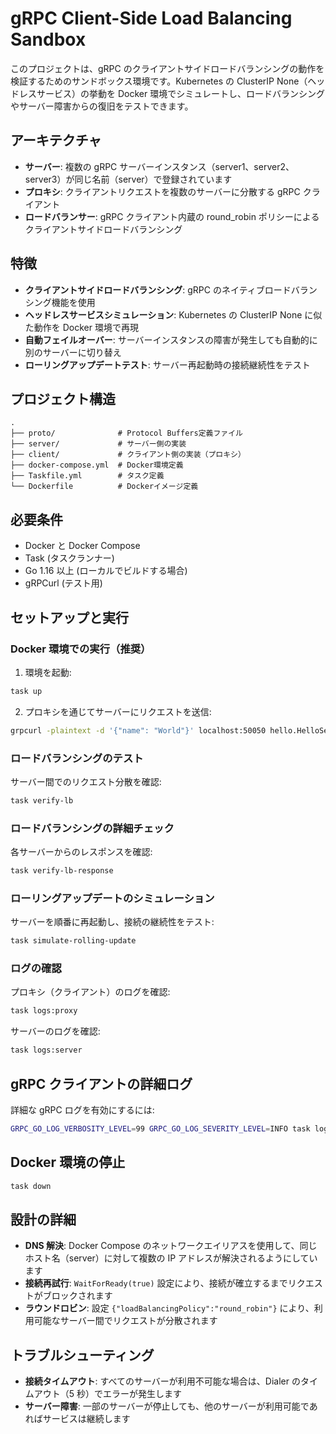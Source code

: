 # gRPC Client-Side Load Balancing Sandbox

このプロジェクトは、gRPC のクライアントサイドロードバランシングの動作を検証するためのサンドボックス環境です。Kubernetes の ClusterIP None（ヘッドレスサービス）の挙動を Docker 環境でシミュレートし、ロードバランシングやサーバー障害からの復旧をテストできます。

## アーキテクチャ

- **サーバー**: 複数の gRPC サーバーインスタンス（server1、server2、server3）が同じ名前（server）で登録されています
- **プロキシ**: クライアントリクエストを複数のサーバーに分散する gRPC クライアント
- **ロードバランサー**: gRPC クライアント内蔵の round_robin ポリシーによるクライアントサイドロードバランシング

## 特徴

- **クライアントサイドロードバランシング**: gRPC のネイティブロードバランシング機能を使用
- **ヘッドレスサービスシミュレーション**: Kubernetes の ClusterIP None に似た動作を Docker 環境で再現
- **自動フェイルオーバー**: サーバーインスタンスの障害が発生しても自動的に別のサーバーに切り替え
- **ローリングアップデートテスト**: サーバー再起動時の接続継続性をテスト

## プロジェクト構造

```
.
├── proto/              # Protocol Buffers定義ファイル
├── server/             # サーバー側の実装
├── client/             # クライアント側の実装（プロキシ）
├── docker-compose.yml  # Docker環境定義
├── Taskfile.yml        # タスク定義
└── Dockerfile          # Dockerイメージ定義
```

## 必要条件

- Docker と Docker Compose
- Task (タスクランナー)
- Go 1.16 以上 (ローカルでビルドする場合)
- gRPCurl (テスト用)

## セットアップと実行

### Docker 環境での実行（推奨）

1. 環境を起動:

```bash
task up
```

2. プロキシを通じてサーバーにリクエストを送信:

```bash
grpcurl -plaintext -d '{"name": "World"}' localhost:50050 hello.HelloService/SayHello
```

### ロードバランシングのテスト

サーバー間でのリクエスト分散を確認:

```bash
task verify-lb
```

### ロードバランシングの詳細チェック

各サーバーからのレスポンスを確認:

```bash
task verify-lb-response
```

### ローリングアップデートのシミュレーション

サーバーを順番に再起動し、接続の継続性をテスト:

```bash
task simulate-rolling-update
```

### ログの確認

プロキシ（クライアント）のログを確認:

```bash
task logs:proxy
```

サーバーのログを確認:

```bash
task logs:server
```

## gRPC クライアントの詳細ログ

詳細な gRPC ログを有効にするには:

```bash
GRPC_GO_LOG_VERBOSITY_LEVEL=99 GRPC_GO_LOG_SEVERITY_LEVEL=INFO task logs:proxy
```

## Docker 環境の停止

```bash
task down
```

## 設計の詳細

- **DNS 解決**: Docker Compose のネットワークエイリアスを使用して、同じホスト名（server）に対して複数の IP アドレスが解決されるようにしています
- **接続再試行**: `WaitForReady(true)` 設定により、接続が確立するまでリクエストがブロックされます
- **ラウンドロビン**: 設定 `{"loadBalancingPolicy":"round_robin"}` により、利用可能なサーバー間でリクエストが分散されます

## トラブルシューティング

- **接続タイムアウト**: すべてのサーバーが利用不可能な場合は、Dialer のタイムアウト（5 秒）でエラーが発生します
- **サーバー障害**: 一部のサーバーが停止しても、他のサーバーが利用可能であればサービスは継続します
